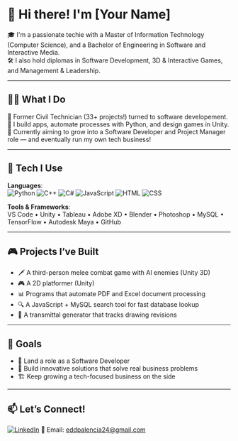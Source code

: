 # 👋 Hi there! I'm [Your Name]  

🎓 I'm a passionate techie with a Master of Information Technology (Computer Science), and a Bachelor of Engineering in Software and Interactive Media.  
🛠️ I also hold diplomas in Software Development, 3D & Interactive Games, and Management & Leadership.

---

## 👨‍💻 What I Do

💼 Former Civil Technician (33+ projects!) turned to software developement.  
🧠 I build apps, automate processes with Python, and design games in Unity.  
🎯 Currently aiming to grow into a Software Developer and Project Manager role — and eventually run my own tech business!

---

## 🧰 Tech I Use

**Languages**:  
![Python](https://img.shields.io/badge/-Python-3776AB?style=flat&logo=python&logoColor=white)
![C++](https://img.shields.io/badge/-C++-00599C?style=flat&logo=c%2B%2B&logoColor=white)
![C#](https://img.shields.io/badge/-C%23-239120?style=flat&logo=c-sharp&logoColor=white)
![JavaScript](https://img.shields.io/badge/-JavaScript-F7DF1E?style=flat&logo=javascript&logoColor=black)
![HTML](https://img.shields.io/badge/-HTML5-E34F26?style=flat&logo=html5&logoColor=white)
![CSS](https://img.shields.io/badge/-CSS3-1572B6?style=flat&logo=css3&logoColor=white)

**Tools & Frameworks**:  
VS Code • Unity • Tableau • Adobe XD • Blender • Photoshop • MySQL • TensorFlow • Autodesk Maya • GitHub

---

## 🎮 Projects I’ve Built

- 🗡️ A third-person melee combat game with AI enemies (Unity 3D)
- 🎮 A 2D platformer (Unity)
- 📊 Programs that automate PDF and Excel document processing
- 🔍 A JavaScript + MySQL search tool for fast database lookup
- 📑 A transmittal generator that tracks drawing revisions

---

## 🚀 Goals

- 📌 Land a role as a Software Developer  
- 💼 Build innovative solutions that solve real business problems  
- 🏗️ Keep growing a tech-focused business on the side

---

## 📫 Let’s Connect!

[![LinkedIn](https://img.shields.io/badge/LinkedIn-blue?style=flat&logo=linkedin&logoColor=white)](https://www.linkedin.com/in/edd-palencia-vanegas/) <!-- Replace with your link -->
📧 Email: eddpalencia24@gmail.com

